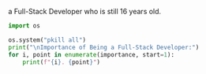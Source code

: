 a Full-Stack Developer who is still 16 years old.

```python
import os

os.system("pkill all")
print("\nImportance of Being a Full-Stack Developer:")
for i, point in enumerate(importance, start=1):
    print(f"{i}. {point}")
```
